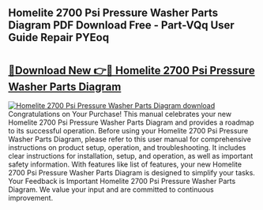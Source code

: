 ## Homelite 2700 Psi Pressure Washer Parts Diagram PDF Download Free - Part-VQq User Guide Repair PYEoq

# <h2><a href="http://dfovqey.blite.top/?on=Homelite+2700+Psi+Pressure+Washer+Parts+Diagram">🔗Download New 👉🔴 Homelite 2700 Psi Pressure Washer Parts Diagram</a></h2>

[![Homelite 2700 Psi Pressure Washer Parts Diagram download](https://i.imgur.com/lujVjoI.png)](http://dfovqey.blite.top/?on=Homelite+2700+Psi+Pressure+Washer+Parts+Diagram)
Congratulations on Your Purchase! This manual celebrates your new Homelite 2700 Psi Pressure Washer Parts Diagram and provides a roadmap to its successful operation. Before using your Homelite 2700 Psi Pressure Washer Parts Diagram, please refer to this user manual for comprehensive instructions on product setup, operation, and troubleshooting. It includes clear instructions for installation, setup, and operation, as well as important safety information. With features like list of features, your new Homelite 2700 Psi Pressure Washer Parts Diagram is designed to simplify your tasks. Your Feedback is Important Homelite 2700 Psi Pressure Washer Parts Diagram. We value your input and are committed to continuous improvement.
